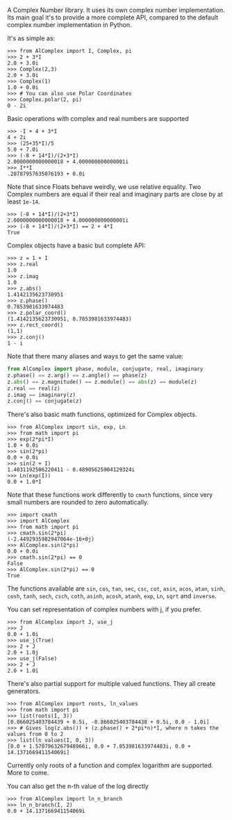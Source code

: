 A Complex Number library. It uses its own complex number implementation. Its main goal it's to provide a more complete API, compared to the default complex number implementation in Python.

It's as simple as:

```
>>> from AlComplex import I, Complex, pi
>>> 2 + 3*I
2.0 + 3.0i
>>> Complex(2,3)
2.0 + 3.0i
>>> Complex(1)
1.0 + 0.0i
>>> # You can also use Polar Coordinates
>>> Complex.polar(2, pi)
0 - 2i
``` 

Basic operations with complex and real numbers are supported

```
>>> -I + 4 + 3*I
4 + 2i
>>> (25+35*I)/5
5.0 + 7.0i
>>> (-8 + 14*I)/(2+3*I)
2.0000000000000018 + 4.000000000000001i
>>> I**I
.20787957635076193 + 0.0i
```

Note that since Floats behave weirdly, we use relative equality. Two Complex numbers are equal if their real and imaginary parts are close by at least ```1e-14```.

```
>>> (-8 + 14*I)/(2+3*I)
2.0000000000000018 + 4.000000000000001i
>>> (-8 + 14*I)/(2+3*I) == 2 + 4*I
True
```

Complex objects have a basic but complete API:

```
>>> z = 1 + I
>>> z.real
1.0
>>> z.imag
1.0
>>> z.abs()
1.4142135623730951
>>> z.phase()
0.7853981633974483
>>> z.polar_coord()
(1.4142135623730951, 0.7853981633974483)
>>> z.rect_coord()
(1,1)
>>> z.conj()
1 - i
```

Note that there many aliases and ways to get the same value: 

```python 
from AlComplex import phase, module, conjugate, real, imaginary
z.phase() == z.arg() == z.angle() == phase(z)
z.abs() == z.magnitude() == z.module() == abs(z) == module(z)
z.real == real(z)
z.imag == imaginary(z)
z.conj() == conjugate(z)
``` 

There's also basic math functions, optimized for Complex objects. 

```
>>> from AlComplex import sin, exp, Ln
>>> from math import pi
>>> exp(2*pi*I)
1.0 + 0.0i
>>> sin(2*pi)
0.0 + 0.0i
>>> sin(2 + I)
1.4031192506220411 - 0.48905625904129324i
>>> Ln(exp(I)) 
0.0 + 1.0*I
``` 

Note that these functions work differently to ```cmath``` functions, since very small numbers are rounded to zero automatically.

```
>>> import cmath
>>> import AlComplex
>>> from math import pi
>>> cmath.sin(2*pi)
(-2.4492935982947064e-16+0j)
>>> AlComplex.sin(2*pi)
0.0 + 0.0i
>>> cmath.sin(2*pi) == 0
False
>>> AlComplex.sin(2*pi) == 0
True
```

The functions available are ```sin```, ```cos```, ```tan```, ```sec```, ```csc```, ```cot```, ```asin```, ```acos```, ```atan```, ```sinh```, ```cosh```, ```tanh```, ```sech```, ```csch```, ```coth```, ```asinh```, ```acosh```, ```atanh```, ```exp```, ```Ln```, ```sqrt``` and ```inverse```.

You can set representation of complex numbers with j, if you prefer.

```
>>> from AlComplex import J, use_j
>>> J
0.0 + 1.0i
>>> use_j(True)
>>> 2 + J
2.0 + 1.0j
>>> use_j(False)
>>> 2 + J
2.0 + 1.0i
```

There's also partial support for multiple valued functions. They all create generators.

```
>>> from AlComplex import roots, ln_values
>>> from math import pi
>>> list(roots(I, 3))
[0.866025403784439 + 0.5i, -0.866025403784438 + 0.5i, 0.0 - 1.0i]
>>> # Gives log(z.abs()) + (z.phase() + 2*pi*n)*I, where n takes the values from 0 to 2
>>> list(ln_values(I, 0, 3))
[0.0 + 1.5707963267948966i, 0.0 + 7.853981633974483i, 0.0 + 14.137166941154069i]
```

Currently only roots of a function and complex logarithm are supported. More to come. 

You can also get the n-th value of the log directly

```
>>> from AlComplex import ln_n_branch
>>> ln_n_branch(I, 2)
0.0 + 14.137166941154069i
```